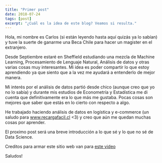 ```yaml
---
title: "Primer post"
date: 2018-07-24
tags: [post]
excerpt: "¿Cuál es la idea de este blog? Veamos si resulta."
---
```


Hola, mi nombre es Carlos (si están leyendo hasta aquí quizás ya lo sabían) y tuve la suerte de ganarme una Beca Chile para hacer un magister en el extranjero.

Desde Septiembre estaré en Sheffield estudiando una mezcla de Machine Learning, Procesamiento de Lenguaje Natural, Análisis de datos y otras varias cosas muy interesantes. Mi idea es poder compartir lo que estoy aprendiendo ya que siento que a la vez me ayudará a entenderlo de mejor manera.

Mi interés por el análisis de datos partió desde chico (aunque creo que yo no lo sabía) y durante mis estudios de Econometría y Estadística me di cuenta que definitivamente era lo que más me gustaba. Pocas cosas son mejores que saber que estás en lo cierto con respecto a algo.

He trabajado haciendo análisis de datos en logística y e-commerce (un saludo para www.recargafacil.cl <3) y creo que aún me quedan muchas cosas por aprender.

El proximo post será una breve introducción a lo que sé y lo que no sé de Data Science.

Creditos para armar este sitio web van para [este video](https://www.youtube.com/watch?v=qWrcgHwSG8M)

Saludos!
